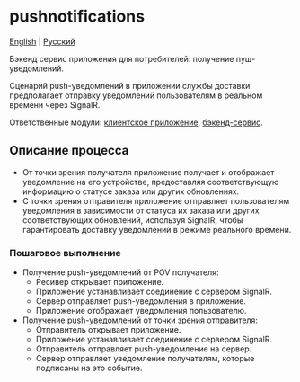 # pushnotifications

[English](pushnotifications.md) | [Русский](pushnotifications.ru.md)

Бэкенд сервис приложения для потребителей: получение пуш-уведомлений.

Сценарий push-уведомлений в приложении службы доставки предполагает отправку уведомлений пользователям в реальном времени через SignalR.

Ответственные модули: [клиентское приложение](../../frontend/customerclient.md), [бэкенд-сервис](../../backend/customerbackend.md).

## Описание процесса

- От точки зрения получателя приложение получает и отображает уведомление на его устройстве, предоставляя соответствующую информацию о статусе заказа или других обновлениях.
- С точки зрения отправителя приложение отправляет пользователям уведомления в зависимости от статуса их заказа или других соответствующих обновлений, используя SignalR, чтобы гарантировать доставку уведомлений в режиме реального времени.

### Пошаговое выполнение

- Получение push-уведомлений от POV получателя:
    - Ресивер открывает приложение.
    - Приложение устанавливает соединение с сервером SignalR.
    - Сервер отправляет push-уведомления в приложение.
    - Приложение отображает уведомления пользователю.
- Получение push-уведомлений от точки зрения отправителя:
    - Отправитель открывает приложение.
    - Приложение устанавливает соединение с сервером SignalR.
    - Отправитель отправляет push-уведомление на сервер.
    - Сервер отправляет уведомление получателям, которые подписаны на это событие.
